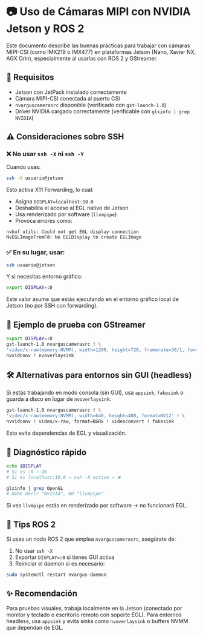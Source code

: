 # 📷 Uso de Cámaras MIPI con NVIDIA Jetson y ROS 2

Este documento describe las buenas prácticas para trabajar con cámaras MIPI-CSI (como IMX219 o IMX477) en plataformas Jetson (Nano, Xavier NX, AGX Orin), especialmente al usarlas con ROS 2 y GStreamer.

## 🧠 Requisitos

- Jetson con JetPack instalado correctamente  
- Cámara MIPI-CSI conectada al puerto CSI  
- `nvarguscamerasrc` disponible (verificado con `gst-launch-1.0`)  
- Driver NVIDIA cargado correctamente (verificable con `glxinfo | grep NVIDIA`)

## ⚠️ Consideraciones sobre SSH

### ❌ No usar `ssh -X` ni `ssh -Y`

Cuando usas:

```bash
ssh -X usuario@jetson
```

Esto activa X11 Forwarding, lo cual:
- Asigna `DISPLAY=localhost:10.0`
- Deshabilita el acceso al EGL nativo de Jetson
- Usa renderizado por software (`llvmpipe`)
- Provoca errores como:

```
nvbuf_utils: Could not get EGL display connection  
NvEGLImageFromFd: No EGLDisplay to create EGLImage
```

### ✅ En su lugar, usar:

```bash
ssh usuario@jetson
```

Y si necesitas entorno gráfico:

```bash
export DISPLAY=:0
```

Este valor asume que estás ejecutando en el entorno gráfico local de Jetson (no por SSH con forwarding).

## 🚀 Ejemplo de prueba con GStreamer

```bash
export DISPLAY=:0
gst-launch-1.0 nvarguscamerasrc ! \
'video/x-raw(memory:NVMM), width=1280, height=720, framerate=30/1, format=NV12' ! \
nvvidconv ! nvoverlaysink
```

## 🛠 Alternativas para entornos sin GUI (headless)

Si estás trabajando en modo consola (sin GUI), usa `appsink`, `fakesink` o guarda a disco en lugar de `nvoverlaysink`:

```bash
gst-launch-1.0 nvarguscamerasrc ! \
'video/x-raw(memory:NVMM), width=640, height=480, format=NV12' ! \
nvvidconv ! video/x-raw, format=BGRx ! videoconvert ! fakesink
```

Esto evita dependencias de EGL y visualización.

## 🐞 Diagnóstico rápido

```bash
echo $DISPLAY
# Si es :0 → OK
# Si es localhost:10.0 → ssh -X activo → ❌

glxinfo | grep OpenGL
# Debe decir "NVIDIA", NO "llvmpipe"
```

Si ves `llvmpipe` estás en renderizado por software → no funcionará EGL.

## 🧩 Tips ROS 2

Si usas un nodo ROS 2 que emplea `nvarguscamerasrc`, asegúrate de:

1. No usar `ssh -X`
2. Exportar `DISPLAY=:0` si tienes GUI activa
3. Reiniciar el daemon si es necesario:

```bash
sudo systemctl restart nvargus-daemon
```

## ✨ Recomendación

Para pruebas visuales, trabaja localmente en la Jetson (conectado por monitor y teclado o escritorio remoto con soporte EGL). Para entornos headless, usa `appsink` y evita sinks como `nvoverlaysink` o buffers NVMM que dependan de EGL.
